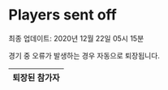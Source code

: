 # Players sent off
최종 업데이트: 2020년 12월 22일 05시 15분


경기 중 오류가 발생하는 경우 자동으로 퇴장됩니다.


| 퇴장된 참가자 |
|:---:|